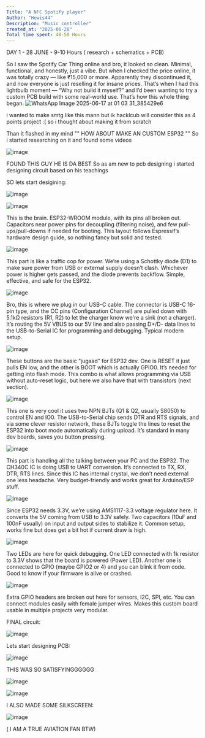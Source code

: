 ```yaml
---
Title: "A NFC Spotify player"
Author: "Hewis44"
Description: "Music controller"
created_at: "2025-06-28"
Total time spent: 48-50 Hours
---
```




DAY 1 - 28 JUNE - 9-10 Hours  ( research + schematics + PCB)

So I saw the Spotify Car Thing online and bro, it looked so clean. Minimal, functional, and honestly, just a vibe. But when I checked the price online, it was totally crazy — like ₹15,000 or more. Apparently they discontinued it, and now everyone is just reselling it for insane prices. That’s when I had this lightbulb moment — “Why not build it myself?”  and I’d been wanting to try a custom PCB build with some real-world use. That’s how this whole thing began.
![WhatsApp Image 2025-06-17 at 01 03 31_385429e6](https://github.com/user-attachments/assets/3b0595d0-bccb-4cde-b9a0-a05888e04cb2)


i wanted to make smtg like this mann but ik hacklcub will consider this as 4 points project :( so i thought about making it from scratch

Than it flashed in my mind "" HOW ABOUT MAKE AN CUSTOM ESP32 ""
So i started researching on it and found some videos 


![image](https://github.com/user-attachments/assets/f0788d26-a0b6-4863-9e04-9ea97c549c51)



FOUND THIS GUY HE IS DA BEST
So as am new to pcb designing i started designing circuit based on his teachings



SO lets start desigining:





![image](https://github.com/user-attachments/assets/abbe24d9-62ed-4ce8-9e4f-9c217170d1b9)

![image](https://github.com/user-attachments/assets/451b82d3-df53-4169-9427-38fac9780959)


This is the brain. ESP32-WROOM module, with its pins all broken out. Capacitors near power pins for decoupling (filtering noise), and few pull-ups/pull-downs if needed for booting. This layout follows Espressif’s hardware design guide, so nothing fancy but solid and tested.




![image](https://github.com/user-attachments/assets/c1c5958d-463f-485a-81ce-fa6533ef5731)



This part is like a traffic cop for power. We’re using a Schottky diode (D1) to make sure power from USB or external supply doesn’t clash. Whichever power is higher gets passed, and the diode prevents backflow. Simple, effective, and safe for the ESP32.



![image](https://github.com/user-attachments/assets/145e3d3c-5a39-483f-8ad7-13606fab8cf3)




Bro, this is where we plug in our USB-C cable. The connector is USB-C 16-pin type, and the CC pins (Configuration Channel) are pulled down with 5.1kΩ resistors (R1, R2) to let the charger know we're a sink (not a charger). It’s routing the 5V VBUS to our 5V line and also passing D+/D- data lines to the USB-to-Serial IC for programming and debugging. Typical modern setup.




![image](https://github.com/user-attachments/assets/32113546-e680-47a5-8b21-89d0ed671428)




These buttons are the basic “jugaad” for ESP32 dev. One is RESET it just pulls EN low, and the other is BOOT which is actually GPIO0. It’s needed for getting into flash mode. This combo is what allows programming via USB without auto-reset logic, but here we also have that with transistors (next section).


![image](https://github.com/user-attachments/assets/9bbb21d5-d330-4a1c-8458-c05788e810f4)




This one is very cool  it uses two NPN BJTs (Q1 & Q2, usually S8050) to control EN and IO0. The USB-to-Serial chip sends DTR and RTS signals, and via some clever resistor network, these BJTs toggle the lines to reset the ESP32 into boot mode automatically during upload. It’s standard in many dev boards, saves you button pressing.




![image](https://github.com/user-attachments/assets/e41c75c2-f2a8-499a-a8ac-881d7ec6652e)


This part is handling all the talking between your PC and the ESP32. The CH340C IC is doing USB to UART conversion. It’s connected to TX, RX, DTR, RTS lines. Since this IC has internal crystal, we don’t need external one less headache. Very budget-friendly and works great for Arduino/ESP stuff.



![image](https://github.com/user-attachments/assets/cc141517-ac0a-4deb-8be6-6b759f0d2924)



Since ESP32 needs 3.3V, we’re using AMS1117-3.3 voltage regulator here. It converts the 5V coming from USB to 3.3V safely. Two capacitors (10uF and 100nF usually) on input and output sides to stabilize it. Common setup, works fine but does get a bit hot if current draw is high.




![image](https://github.com/user-attachments/assets/f8c537c6-ca45-444e-a938-e1447108ec52)



Two LEDs are here for quick debugging. One LED connected with 1k resistor to 3.3V shows that the board is powered (Power LED). Another one is connected to GPIO (maybe GPIO2 or 4) and you can blink it from code. Good to know if your firmware is alive or crashed.




![image](https://github.com/user-attachments/assets/f9be527c-52bf-4739-bab1-11f9b19601a7)


Extra GPIO headers are broken out here for sensors, I2C, SPI, etc. You can connect modules easily with female jumper wires. Makes this custom board usable in multiple projects very modular.




FINAL circuit:


![image](https://github.com/user-attachments/assets/2892b757-8f12-49f4-9b4d-2c31ff3febc8)



Lets start designing PCB:



![image](https://github.com/user-attachments/assets/34bc4d3d-56da-42ea-95ca-985978acfca7)



THIS WAS SO SATISFYINGGGGGG


![image](https://github.com/user-attachments/assets/a9ed80cc-ef31-4e8b-a0c8-e99b4970a400)

![image](https://github.com/user-attachments/assets/b5af1454-5b38-4488-98da-290f17779335)


I ALSO MADE SOME SILKSCREEN:


![image](https://github.com/user-attachments/assets/e621b50e-7c59-4e34-92f5-3c226b225158)


( I AM A TRUE AVIATION FAN BTW)
